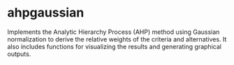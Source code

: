 # ahpgaussian
Implements the Analytic Hierarchy Process (AHP) method using Gaussian normalization to derive the relative weights of the criteria and alternatives. It also includes functions for visualizing the results and generating graphical outputs.
